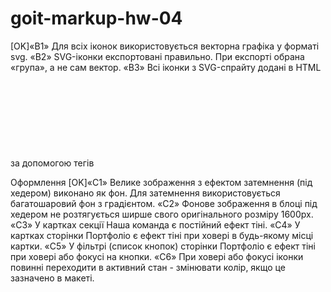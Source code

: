 # goit-markup-hw-04

[OK]«B1» Для всіх іконок використовується векторна графіка у форматі svg.
«B2» SVG-іконки експортовані правильно. При експорті обрана «група», а не сам вектор.
«B3» Всі іконки з SVG-спрайту додані в HTML за допомогою тегів <svg> і <use>
«B4» Розміри іконок взяті з макета і задані елементу <svg> в HTML-файлі.
«B5» У блоці Контактів у шапці додані іконки конверта і телефону.
«B6» В секції Переваг додані іконки.
«B7» В секції Команди додані іконки соцмереж.
«B8» В секції Клієнтів додані іконки компаній.
«B9» У футері додані іконки соцмереж.
 
Оформлення
[OK]«C1» Велике зображення з ефектом затемнення (під хедером) виконано як фон. Для затемнення використовується багатошаровий фон з градієнтом.
«C2» Фонове зображення в блоці під хедером не розтягується ширше свого оригінального розміру 1600рх.
«C3» У картках секції Наша команда є постійний ефект тіні.
«C4» У картках сторінки Портфоліо є ефект тіні при ховері в будь-якому місці картки.
«C5» У фільтрі (список кнопок) сторінки Портфоліо є ефект тіні при ховері або фокусі на кнопки.
«C6» При ховері або фокусі іконки повинні переходити в активний стан - змінювати колір, якщо це зазначено в макеті.